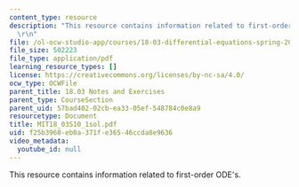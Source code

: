 ```yaml
---
content_type: resource
description: "This resource contains information related to first-order ODE's. \r\n\
  \r\n"
file: /ol-ocw-studio-app/courses/18-03-differential-equations-spring-2010/f25b3960eb0a371fe36546ccda8e9636_MIT18_03S10_1sol.pdf
file_size: 502223
file_type: application/pdf
learning_resource_types: []
license: https://creativecommons.org/licenses/by-nc-sa/4.0/
ocw_type: OCWFile
parent_title: 18.03 Notes and Exercises
parent_type: CourseSection
parent_uid: 57bad402-02cb-ea33-05ef-548784c0e8a9
resourcetype: Document
title: MIT18_03S10_1sol.pdf
uid: f25b3960-eb0a-371f-e365-46ccda8e9636
video_metadata:
  youtube_id: null
---
```

This resource contains information related to first-order ODE's. 

